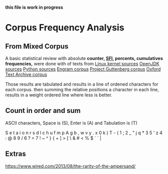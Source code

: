 
__this file is work in progress__

# Corpus Frequency Analysis

## From Mixed Corpus

A basic statistical review with absolute **counter, [SFI](http://www.manulex.org/docs/en/Manulex.pdf), percents, cumulatives frequencies,** were done with of texts from
[Linux kernel sources](https://github.com/agsb/minute/blob/main/docs/stats.linux.md)
[OpenJDK sources](https://github.com/agsb/minute/blob/main/docs/stats.openjdk.md)
[Python sources](https://github.com/agsb/minute/blob/main/docs/stats.python.md)
[Engram corpus](https://github.com/agsb/minute/blob/main/docs/stats.engram.md)
[Project Guttenberg corpus](https://github.com/agsb/minute/blob/main/docs/stats.guttenberg.md)
[Oxford Text Archive corpus](https://github.com/agsb/minute/blob/main/docs/stats.engram.md)

Those results are tabulated and results in a line of ordened characters for each corpus. 
then summing the relative positions a character in each line, results in a weight ordered line where less is better.

## Count in order and sum

ASCII characters, Space is (S), Enter is (A) and Tabulation is (T)

S e t a i o n r s d l c h u f m p A g b , w v y
. x 0 k ) T - ( 1 ; 2 _ " j q * 3 5 ' z 4 : @ 8
9 / 6 ? = 7 ! ~ ^ } { + ] > [ \ & # < % $ ` ´ |

## Extras

https://www.wired.com/2013/08/the-rarity-of-the-ampersand/


